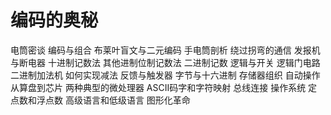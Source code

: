 # 编码的奥秘
电筒密谈
编码与组合
布莱叶盲文与二元编码
手电筒剖析
绕过拐弯的通信
发报机与断电器
十进制记数法
其他进制位制记数法
二进制记数
逻辑与开关
逻辑门电路
二进制加法机
如何实现减法
反馈与触发器
字节与十六进制
存储器组织
自动操作
从算盘到芯片
两种典型的微处理器
ASCII码字和字符映射
总线连接
操作系统
定点数和浮点数
高级语言和低级语言
图形化革命